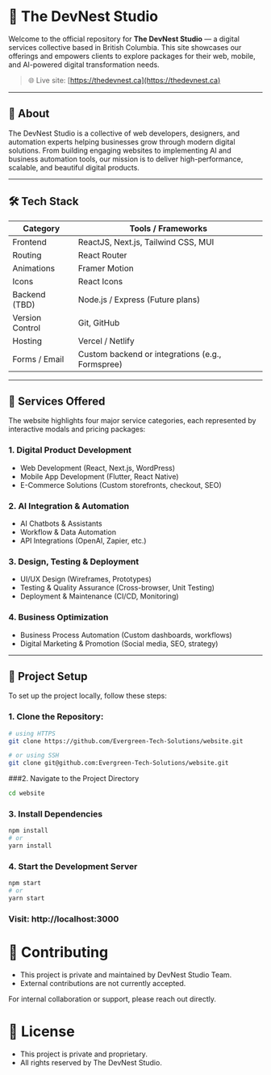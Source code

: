 # 🚀 The DevNest Studio

Welcome to the official repository for **The DevNest Studio** — a digital services collective based in British Columbia. This site showcases our offerings and empowers clients to explore packages for their web, mobile, and AI-powered digital transformation needs.

> 🌐 Live site: [https://thedevnest.ca](https://thedevnest.ca)

---

## 📖 About

The DevNest Studio is a collective of web developers, designers, and automation experts helping businesses grow through modern digital solutions. From building engaging websites to implementing AI and business automation tools, our mission is to deliver high-performance, scalable, and beautiful digital products.

---

## 🛠 Tech Stack

| Category        | Tools / Frameworks                              |
|----------------|--------------------------------------------------|
| Frontend       | ReactJS, Next.js, Tailwind CSS, MUI              |
| Routing        | React Router                                     |
| Animations     | Framer Motion                                    |
| Icons          | React Icons                                      |
| Backend (TBD)  | Node.js / Express (Future plans)                 |
| Version Control| Git, GitHub                                      |
| Hosting        | Vercel / Netlify                                 |
| Forms / Email  | Custom backend or integrations (e.g., Formspree) |

---

## 💼 Services Offered

The website highlights four major service categories, each represented by interactive modals and pricing packages:

### 1. **Digital Product Development**
- Web Development (React, Next.js, WordPress)
- Mobile App Development (Flutter, React Native)
- E-Commerce Solutions (Custom storefronts, checkout, SEO)

### 2. **AI Integration & Automation**
- AI Chatbots & Assistants
- Workflow & Data Automation
- API Integrations (OpenAI, Zapier, etc.)

### 3. **Design, Testing & Deployment**
- UI/UX Design (Wireframes, Prototypes)
- Testing & Quality Assurance (Cross-browser, Unit Testing)
- Deployment & Maintenance (CI/CD, Monitoring)

### 4. **Business Optimization**
- Business Process Automation (Custom dashboards, workflows)
- Digital Marketing & Promotion (Social media, SEO, strategy)

---

## 🚧 Project Setup

To set up the project locally, follow these steps:

### 1. Clone the Repository:

```bash
# using HTTPS
git clone https://github.com/Evergreen-Tech-Solutions/website.git

# or using SSH
git clone git@github.com:Evergreen-Tech-Solutions/website.git
```
###2. Navigate to the Project Directory

```bash
cd website
```

### 3. Install Dependencies
```bash
npm install
# or
yarn install
```

### 4. Start the Development Server
```bash
npm start
# or
yarn start
```

### Visit: http://localhost:3000


# 🤝 Contributing

- This project is private and maintained by DevNest Studio Team.
- External contributions are not currently accepted.

For internal collaboration or support, please reach out directly.

# 📄 License

- This project is private and proprietary.
- All rights reserved by The DevNest Studio.
